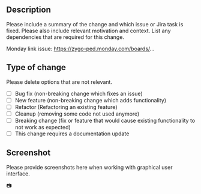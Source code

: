 ## Description

Please include a summary of the change and which issue or Jira task is fixed. Please also include relevant motivation and context. List any dependencies that are required for this change.

Monday link issue: https://zygo-ped.monday.com/boards/...

## Type of change

Please delete options that are not relevant.

- [ ] Bug fix (non-breaking change which fixes an issue)
- [ ] New feature (non-breaking change which adds functionality)
- [ ] Refactor (Refactoring an existing feature)
- [ ] Cleanup (removing some code not used anymore)
- [ ] Breaking change (fix or feature that would cause existing functionality to not work as expected)
- [ ] This change requires a documentation update

## Screenshot

Please provide screenshots here when working with graphical user interface.

:camera:
